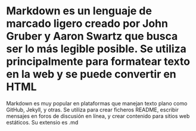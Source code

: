 <!-- Autor: Daniel Benjamin Perez Morales -->
<!-- GitHub: https://github.com/DanielBenjaminPerezMoralesDev13 -->
<!-- Gitlab: https://gitlab.com/DanielBenjaminPerezMoralesDev13 -->
<!-- Correo electrónico: danielperezdev@proton.me -->

# Markdown es un lenguaje de marcado ligero creado por John Gruber y Aaron Swartz que busca ser lo más legible posible. Se utiliza principalmente para formatear texto en la web y se puede convertir en HTML

Markdown es muy popular en plataformas que manejan texto plano como GitHub, Jekyll, y otras. Se utiliza para crear ficheros README, escribir mensajes en foros de discusión en línea, y crear contenido para sitios web estáticos. Su extensio es .md
